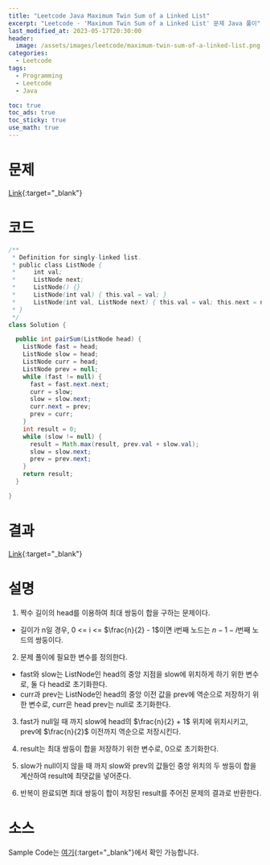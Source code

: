 ```yaml
---
title: "Leetcode Java Maximum Twin Sum of a Linked List"
excerpt: "Leetcode - 'Maximum Twin Sum of a Linked List' 문제 Java 풀이"
last_modified_at: 2023-05-17T20:30:00
header:
  image: /assets/images/leetcode/maximum-twin-sum-of-a-linked-list.png
categories:
  - Leetcode
tags:
  - Programming
  - Leetcode
  - Java

toc: true
toc_ads: true
toc_sticky: true
use_math: true
---
```

# 문제
[Link](https://leetcode.com/problems/maximum-twin-sum-of-a-linked-list){:target="_blank"}

# 코드
```java
/**
 * Definition for singly-linked list.
 * public class ListNode {
 *     int val;
 *     ListNode next;
 *     ListNode() {}
 *     ListNode(int val) { this.val = val; }
 *     ListNode(int val, ListNode next) { this.val = val; this.next = next; }
 * }
 */
class Solution {

  public int pairSum(ListNode head) {
    ListNode fast = head;
    ListNode slow = head;
    ListNode curr = head;
    ListNode prev = null;
    while (fast != null) {
      fast = fast.next.next;
      curr = slow;
      slow = slow.next;
      curr.next = prev;
      prev = curr;
    }
    int result = 0;
    while (slow != null) {
      result = Math.max(result, prev.val + slow.val);
      slow = slow.next;
      prev = prev.next;
    }
    return result;
  }

}
```

# 결과
[Link](https://leetcode.com/problems/maximum-twin-sum-of-a-linked-list/submissions/952029289/){:target="_blank"}

# 설명
1. 짝수 길이의 head를 이용하여 최대 쌍둥이 합을 구하는 문제이다.
- 길이가 n일 경우, 0 <= i <= $\frac{n}{2} - 1$이면 i번째 노드는 $n - 1 - i$번째 노드의 쌍둥이다.

2. 문제 풀이에 필요한 변수를 정의한다.
- fast와 slow는 ListNode인 head의 중앙 지점을 slow에 위치하게 하기 위한 변수로, 둘 다 head로 초기화한다.
- curr과 prev는 ListNode인 head의 중앙 이전 값을 prev에 역순으로 저장하기 위한 변수로, curr은 head prev는 null로 초기화한다.

3. fast가 null일 때 까지 slow에 head의 $\frac{n}{2} + 1$ 위치에 위치시키고, prev에 $\frac{n}{2}$ 이전까지 역순으로 저장시킨다.

4. result는 최대 쌍둥이 합을 저장하기 위한 변수로, 0으로 초기화한다.

5. slow가 null이지 않을 때 까지 slow와 prev의 값들인 중앙 위치의 두 쌍둥이 합을 계산하여 result에 최댓값을 넣어준다.

6. 반복이 완료되면 최대 쌍둥이 합이 저장된 result를 주어진 문제의 결과로 반환한다.

# 소스
Sample Code는 [여기](https://github.com/GracefulSoul/leetcode/blob/master/src/main/java/gracefulsoul/problems/MaximumTwinSumOfALinkedList.java){:target="_blank"}에서 확인 가능합니다.